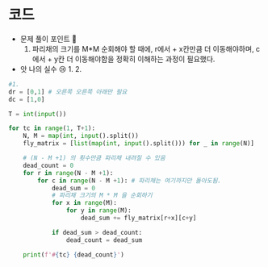 # 코드

- 문제 풀이 포인트 🤞
    1. 파리채의 크기를 M*M 순회해야 할 때에, r에서 + x칸만큼 더 이동해야하며, c에서 + y칸 더 이동해야함을 정확히 이해하는 과정이 필요했다.
- 앗 나의 실수 😢
    1. 
    2. 

```python
#1.
dr = [0,1] # 오른쪽 오른쪽 아래만 필요
dc = [1,0]

T = int(input())

for tc in range(1, T+1):
    N, M = map(int, input().split())
    fly_matrix = [list(map(int, input().split())) for _ in range(N)]

    # (N - M +1) 의 횟수만큼 파리채 내려칠 수 있음
    dead_count = 0
    for r in range(N - M +1):
        for c in range(N - M +1): # 파리채는 여기까지만 돌아도됨.
            dead_sum = 0
            # 파리채 크기의 M * M 을 순회하기
            for x in range(M):
                for y in range(M):
                    dead_sum += fly_matrix[r+x][c+y]

            if dead_sum > dead_count:
                dead_count = dead_sum

    print(f'#{tc} {dead_count}')

```